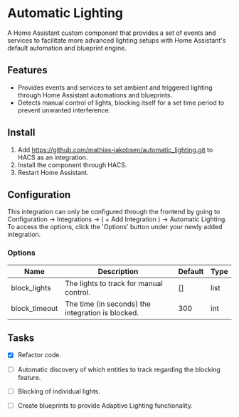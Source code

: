 # Automatic Lighting
A Home Assistant custom component that provides a set of events and services to facilitate more advanced lighting setups with Home Assistant's default automation and blueprint engine.

## Features
- Provides events and services to set ambient and triggered lighting through Home Assistant automations and blueprints.
- Detects manual control of lights, blocking itself for a set time period to prevent unwanted interference.

## Install
1. Add https://github.com/mathias-jakobsen/automatic_lighting.git to HACS as an integration.
2. Install the component through HACS.
3. Restart Home Assistant.

## Configuration
This integration can only be configured through the frontend by going to Configuration -> Integrations -> ( + Add Integration ) -> Automatic Lighting. To access the options, click the 'Options' button under your newly added integration.

### Options
| Name | Description | Default | Type |
| ---- | ----------- | ------- | ---- |
| block_lights | The lights to track for manual control. | [] | list |
| block_timeout | The time (in seconds) the integration is blocked. | 300 | int

## Tasks
- [x] Refactor code.
- [ ] Automatic discovery of which entities to track regarding the blocking feature.
- [ ] Blocking of individual lights.
- [ ] Create blueprints to provide Adaptive Lighting functionality.


